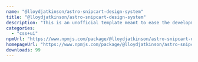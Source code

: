 ```yaml
---
name: "@lloydjatkinson/astro-snipcart-design-system"
title: "@lloydjatkinson/astro-snipcart-design-system"
description: "This is an unofficial template meant to ease the development of components for Astro that are intended for distribution."
categories:
  - "css+ui"
npmUrl: "https://www.npmjs.com/package/@lloydjatkinson/astro-snipcart-design-system"
homepageUrl: "https://www.npmjs.com/package/@lloydjatkinson/astro-snipcart-design-system"
downloads: 99
---
```

